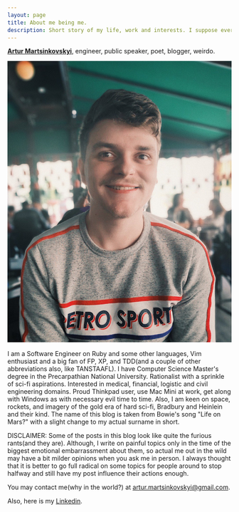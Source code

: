 ```yaml
---
layout: page
title: About me being me.
description: Short story of my life, work and interests. I suppose every serious blog must have one.
---
```


<a href="https://github.com/artur-martsinkovskyi"><b>Artur Martsinkovskyi</b></a>, engineer, public speaker, poet, blogger, weirdo.

<img src="/assets/images/me.jpg">

I am a Software Engineer on Ruby and some other languages, Vim enthusiast and a big fan of FP, XP, and TDD(and a couple of other abbreviations also, like TANSTAAFL). I have Computer Science Master's degree in the Precarpathian National University. Rationalist with a sprinkle of sci-fi aspirations. Interested in medical, financial, logistic and civil engineering domains. Proud Thinkpad user, use Mac Mini at work, get along with Windows as with necessary evil time to time. Also, I am keen on space, rockets, and imagery of the gold era of hard sci-fi, Bradbury and Heinlein and their kind. The name of this blog is taken from Bowie's song "Life on Mars?" with a slight change to my actual surname in short.

DISCLAIMER: Some of the posts in this blog look like quite the furious rants(and they are). Although, I write on painful topics only in the time of the biggest emotional embarrassment about them, so actual me out in the wild may have a bit milder opinions when you ask me in person. I always thought that it is better to go full radical on some topics for people around to stop halfway and still have my post influence their actions enough.

You may contact me(why in the world?) at [artur.martsinkovskyi@gmail.com](mailto:artur.martsinkovskyi@gmail.com).

Also, here is my [Linkedin](https://www.linkedin.com/in/artur-martsinkovskyi/).
